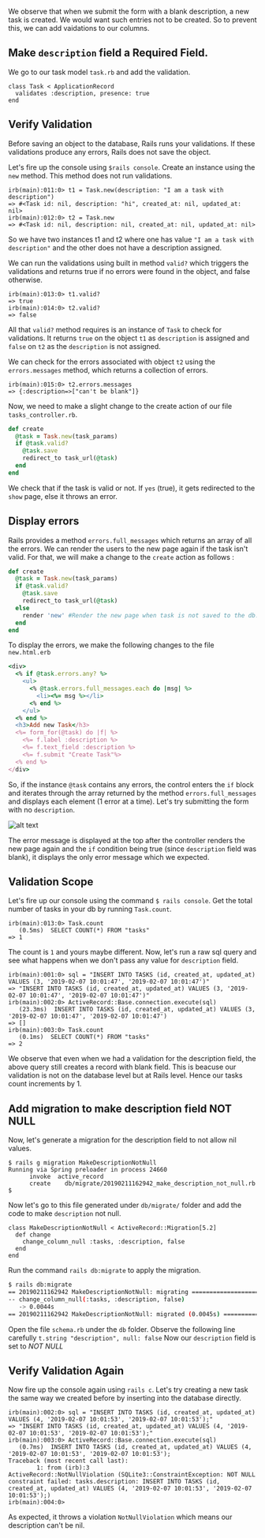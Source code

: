 We observe that when we submit the form with a blank description, a new task is created.
We would want such entries not to be created. So to prevent this, we can add vaidations to our columns.

## Make `description` field  a Required Field.
We go to our task model `task.rb` and add the validation.

```msg
class Task < ApplicationRecord
  validates :description, presence: true
end
```
## Verify Validation

Before saving an object to the database, Rails runs your validations. If these validations produce any errors, Rails does not save the object.

Let's fire up the console using `$rails console`. 
Create an instance using the `new` method. 
This method does not run validations.

```msg
irb(main):011:0> t1 = Task.new(description: "I am a task with description")
=> #<Task id: nil, description: "hi", created_at: nil, updated_at: nil>
irb(main):012:0> t2 = Task.new
=> #<Task id: nil, description: nil, created_at: nil, updated_at: nil>
```

So we have two instances t1 and t2 where one has value `"I am a task with description"` and the other does not have a description assigned.

We can run the validations using built in method `valid?` which triggers the validations and returns true if no errors were found in the object, and false otherwise.

```msg
irb(main):013:0> t1.valid?
=> true
irb(main):014:0> t2.valid?
=> false
```
All that `valid?` method requires is an instance of `Task` to check for validations.
It returns `true` on the object `t1` as `description` is assigned and `false` on `t2` as the `description` is not assigned.

We can check for the errors associated with object `t2` using the `errors.messages` method, which returns a collection of errors.

```msg
irb(main):015:0> t2.errors.messages
=> {:description=>["can't be blank"]}
```
Now, we need to make a slight change to the create action of our file `tasks_controller.rb`.
```ruby
def create
  @task = Task.new(task_params)
  if @task.valid?
    @task.save
    redirect_to task_url(@task)
  end
end
```
We check that if the task is valid or not. If `yes` (true), it gets redirected to the `show` page, else it throws an error.

## Display errors

Rails provides a method `errors.full_messages` which returns an array of all the errors. We can render the users to the new page again if the task isn't valid. For that, we will make a change to the `create` action as follows :

```ruby
def create
  @task = Task.new(task_params)
  if @task.valid?
    @task.save
    redirect_to task_url(@task)
  else
    render 'new' #Render the new page when task is not saved to the db.
  end
end
```

To display the errors, we make the following changes to the file `new.html.erb`
```ruby
<div>
  <% if @task.errors.any? %>
    <ul>
      <% @task.errors.full_messages.each do |msg| %>
        <li><%= msg %></li>
      <% end %>
    </ul>
  <% end %>
  <h3>Add new Task</h3>
  <%= form_for(@task) do |f| %>
    <%= f.label :description %>
    <%= f.text_field :description %>
    <%= f.submit "Create Task"%>
  <% end %>
</div>
```
So, if the instance `@task` contains any errors, the control enters the `if` block and iterates through the array returned by the method `errors.full_messages` and displays each element (1 error at a time). Let's try submitting the form with no `description`.

![alt text](https://github.com/bigbinary/markdown-book-generator/blob/master/book/images/DisplayErrorMessage.png?raw=true)

The error message is displayed at the top after the controller renders the new page again and the `if` condition being true (since `description` field was blank), it displays the only error message which we expected.

## Validation Scope

Let's fire up our console using the command `$ rails console`. 
Get the total number of tasks in your db by running `Task.count`.

```msg
irb(main):013:0> Task.count
   (0.5ms)  SELECT COUNT(*) FROM "tasks"
=> 1
```

The count is `1` and yours maybe different. 
Now, let's run a raw sql query and see what happens when we don't pass any value for `description` field.

```msg
irb(main):001:0> sql = "INSERT INTO TASKS (id, created_at, updated_at) VALUES (3, '2019-02-07 10:01:47', '2019-02-07 10:01:47')"
=> "INSERT INTO TASKS (id, created_at, updated_at) VALUES (3, '2019-02-07 10:01:47', '2019-02-07 10:01:47')"
irb(main):002:0> ActiveRecord::Base.connection.execute(sql)
   (23.3ms)  INSERT INTO TASKS (id, created_at, updated_at) VALUES (3, '2019-02-07 10:01:47', '2019-02-07 10:01:47')
=> []
irb(main):003:0> Task.count
   (0.1ms)  SELECT COUNT(*) FROM "tasks"
=> 2
```
We observe that even when we had a validation for the description field, the above query still creates a record with blank field. This is beacuse our validation is not on the database level but at Rails level. Hence our tasks count increments by 1.

## Add migration to make description field NOT NULL

 Now, let's generate a migration for the description field to not allow nil values.
```msg
$ rails g migration MakeDescriptionNotNull
Running via Spring preloader in process 24660
      invoke  active_record
      create    db/migrate/20190211162942_make_description_not_null.rb
$
```

Now let's go to this file generated under `db/migrate/` folder and add the code to make `description` not null.

```msg
class MakeDescriptionNotNull < ActiveRecord::Migration[5.2]
  def change
  	change_column_null :tasks, :description, false
  end
end
```
Run the command `rails db:migrate` to apply the migration.

```bash
$ rails db:migrate
== 20190211162942 MakeDescriptionNotNull: migrating ===========================
-- change_column_null(:tasks, :description, false)
   -> 0.0044s
== 20190211162942 MakeDescriptionNotNull: migrated (0.0045s) ==================

```

Open the file `schema.rb` under the `db` folder. Observe the following line carefully
`t.string "description", null: false`
Now our `description` field is set to *NOT NULL*

## Verify Validation Again

Now fire up the console again using `rails c`.
Let's try creating a new task the same way we created before by inserting into the database directly.

```msg
irb(main):002:0> sql = "INSERT INTO TASKS (id, created_at, updated_at) VALUES (4, '2019-02-07 10:01:53', '2019-02-07 10:01:53');"
=> "INSERT INTO TASKS (id, created_at, updated_at) VALUES (4, '2019-02-07 10:01:53', '2019-02-07 10:01:53');"
irb(main):003:0> ActiveRecord::Base.connection.execute(sql)
   (0.7ms)  INSERT INTO TASKS (id, created_at, updated_at) VALUES (4, '2019-02-07 10:01:53', '2019-02-07 10:01:53');
Traceback (most recent call last):
        1: from (irb):3
ActiveRecord::NotNullViolation (SQLite3::ConstraintException: NOT NULL constraint failed: tasks.description: INSERT INTO TASKS (id, created_at, updated_at) VALUES (4, '2019-02-07 10:01:53', '2019-02-07 10:01:53');)
irb(main):004:0>
```
As expected, it throws a violation `NotNullViolation` which means our description can't be nil.
